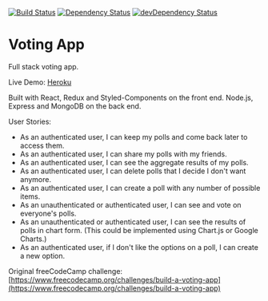 [![Build Status](https://travis-ci.org/wildlifehexagon/react-boilerplate.svg?branch=master)](https://travis-ci.org/wildlifehexagon/react-boilerplate)
[![Dependency Status](https://david-dm.org/wildlifehexagon/react-boilerplate/master.svg?style=flat-square)](https://david-dm.org/wildlifehexagon/react-boilerplate)
[![devDependency Status](https://david-dm.org/wildlifehexagon/react-boilerplate/master/dev-status.svg?style=flat-square)](https://david-dm.org/wildlifehexagon/react-boilerplate?type=dev)

# Voting App
Full stack voting app.

Live Demo: [Heroku](https://nameless-sands-44655.herokuapp.com/)

Built with React, Redux and Styled-Components on the front end. Node.js, Express and MongoDB on the back end.

User Stories:
* As an authenticated user, I can keep my polls and come back later to access them.
* As an authenticated user, I can share my polls with my friends.
* As an authenticated user, I can see the aggregate results of my polls.
* As an authenticated user, I can delete polls that I decide I don't want anymore.
* As an authenticated user, I can create a poll with any number of possible items.
* As an unauthenticated or authenticated user, I can see and vote on everyone's polls.
* As an unauthenticated or authenticated user, I can see the results of polls in chart form. (This could be implemented using Chart.js or Google Charts.)
* As an authenticated user, if I don't like the options on a poll, I can create a new option.

Original freeCodeCamp challenge: [https://www.freecodecamp.org/challenges/build-a-voting-app](https://www.freecodecamp.org/challenges/build-a-voting-app)